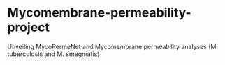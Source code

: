 # Mycomembrane-permeability-project
Unveiling MycoPermeNet and Mycomembrane permeability analyses (M. tuberculosis and M. smegmatis)
